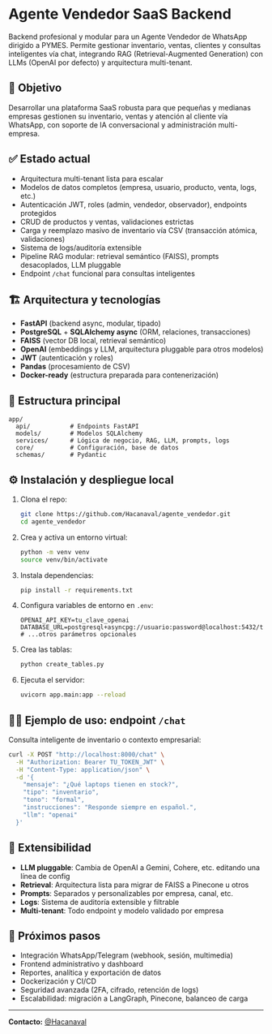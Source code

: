 # Agente Vendedor SaaS Backend

Backend profesional y modular para un Agente Vendedor de WhatsApp dirigido a PYMES. Permite gestionar inventario, ventas, clientes y consultas inteligentes vía chat, integrando RAG (Retrieval-Augmented Generation) con LLMs (OpenAI por defecto) y arquitectura multi-tenant.

## 🚀 Objetivo
Desarrollar una plataforma SaaS robusta para que pequeñas y medianas empresas gestionen su inventario, ventas y atención al cliente vía WhatsApp, con soporte de IA conversacional y administración multi-empresa.

## ✅ Estado actual
- Arquitectura multi-tenant lista para escalar
- Modelos de datos completos (empresa, usuario, producto, venta, logs, etc.)
- Autenticación JWT, roles (admin, vendedor, observador), endpoints protegidos
- CRUD de productos y ventas, validaciones estrictas
- Carga y reemplazo masivo de inventario vía CSV (transacción atómica, validaciones)
- Sistema de logs/auditoría extensible
- Pipeline RAG modular: retrieval semántico (FAISS), prompts desacoplados, LLM pluggable
- Endpoint `/chat` funcional para consultas inteligentes

## 🏗️ Arquitectura y tecnologías
- **FastAPI** (backend async, modular, tipado)
- **PostgreSQL** + **SQLAlchemy async** (ORM, relaciones, transacciones)
- **FAISS** (vector DB local, retrieval semántico)
- **OpenAI** (embeddings y LLM, arquitectura pluggable para otros modelos)
- **JWT** (autenticación y roles)
- **Pandas** (procesamiento de CSV)
- **Docker-ready** (estructura preparada para contenerización)

## 📂 Estructura principal
```
app/
  api/           # Endpoints FastAPI
  models/        # Modelos SQLAlchemy
  services/      # Lógica de negocio, RAG, LLM, prompts, logs
  core/          # Configuración, base de datos
  schemas/       # Pydantic
```

## ⚙️ Instalación y despliegue local
1. Clona el repo:
   ```bash
   git clone https://github.com/Hacanaval/agente_vendedor.git
   cd agente_vendedor
   ```
2. Crea y activa un entorno virtual:
   ```bash
   python -m venv venv
   source venv/bin/activate
   ```
3. Instala dependencias:
   ```bash
   pip install -r requirements.txt
   ```
4. Configura variables de entorno en `.env`:
   ```env
   OPENAI_API_KEY=tu_clave_openai
   DATABASE_URL=postgresql+asyncpg://usuario:password@localhost:5432/tu_db
   # ...otros parámetros opcionales
   ```
5. Crea las tablas:
   ```bash
   python create_tables.py
   ```
6. Ejecuta el servidor:
   ```bash
   uvicorn app.main:app --reload
   ```

## 🧑‍💻 Ejemplo de uso: endpoint `/chat`
Consulta inteligente de inventario o contexto empresarial:

```bash
curl -X POST "http://localhost:8000/chat" \
  -H "Authorization: Bearer TU_TOKEN_JWT" \
  -H "Content-Type: application/json" \
  -d '{
    "mensaje": "¿Qué laptops tienen en stock?",
    "tipo": "inventario",
    "tono": "formal",
    "instrucciones": "Responde siempre en español.",
    "llm": "openai"
  }'
```

## 🔄 Extensibilidad
- **LLM pluggable**: Cambia de OpenAI a Gemini, Cohere, etc. editando una línea de config
- **Retrieval**: Arquitectura lista para migrar de FAISS a Pinecone u otros
- **Prompts**: Separados y personalizables por empresa, canal, etc.
- **Logs**: Sistema de auditoría extensible y filtrable
- **Multi-tenant**: Todo endpoint y modelo validado por empresa

## 📝 Próximos pasos
- Integración WhatsApp/Telegram (webhook, sesión, multimedia)
- Frontend administrativo y dashboard
- Reportes, analítica y exportación de datos
- Dockerización y CI/CD
- Seguridad avanzada (2FA, cifrado, retención de logs)
- Escalabilidad: migración a LangGraph, Pinecone, balanceo de carga

---

**Contacto:** [@Hacanaval](https://github.com/Hacanaval)
